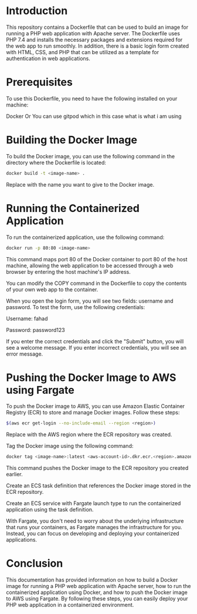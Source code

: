 # Introduction

This repository contains a Dockerfile that can be used to build an image for running a PHP web application with Apache server. The Dockerfile uses PHP 7.4 and installs the necessary packages and extensions required for the web app to run smoothly. In addition, there is a basic login form created with HTML, CSS, and PHP that can be utilized as a template for authentication in web applications.

# Prerequisites

To use this Dockerfile, you need to have the following installed on your machine:

Docker
Or You can use gitpod which in this case what is what i am using

# Building the Docker Image

To build the Docker image, you can use the following command in the directory where the Dockerfile is located:

```bash
docker build -t <image-name> .
````
Replace <image-name> with the name you want to give to the Docker image.


# Running the Containerized Application

To run the containerized application, use the following command:

```bash
docker run -p 80:80 <image-name>
```
This command maps port 80 of the Docker container to port 80 of the host machine, allowing the web application to be accessed through a web browser by entering the host machine's IP address.

You can modify the COPY command in the Dockerfile to copy the contents of your own web app to the container.


When you open the login form, you will see two fields: username and password. To test the form, use the following credentials:

Username: fahad

Password: password123

If you enter the correct credentials and click the "Submit" button, you will see a welcome message. If you enter incorrect credentials, you will see an error message.

# Pushing the Docker Image to AWS using Fargate

To push the Docker image to AWS, you can use Amazon Elastic Container Registry (ECR) to store and manage Docker images. Follow these steps:

```bash
$(aws ecr get-login --no-include-email --region <region>)
```
Replace <region> with the AWS region where the ECR repository was created.

Tag the Docker image using the following command:

```bash
docker tag <image-name>:latest <aws-account-id>.dkr.ecr.<region>.amazonaws.com/<repository-name>:latest
```
This command pushes the Docker image to the ECR repository you created earlier.

Create an ECS task definition that references the Docker image stored in the ECR repository.

Create an ECS service with Fargate launch type to run the containerized application using the task definition.

With Fargate, you don't need to worry about the underlying infrastructure that runs your containers, as Fargate manages the infrastructure for you. Instead, you can focus on developing and deploying your containerized applications.

# Conclusion

This documentation has provided information on how to build a Docker image for running a PHP web application with Apache server, how to run the containerized application using Docker, and how to push the Docker image to AWS using Fargate. By following these steps, you can easily deploy your PHP web application in a containerized environment.
